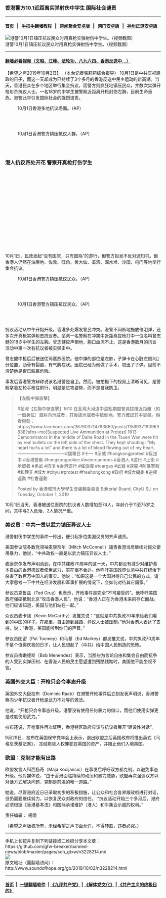### 香港警方10.1近距离实弹射伤中学生 国际社会谴责
------------------------

#### [首页](https://github.com/gfw-breaker/banned-news/blob/master/README.md) &nbsp;&nbsp;|&nbsp;&nbsp; [手把手翻墙教程](https://github.com/gfw-breaker/guides/wiki) &nbsp;&nbsp;|&nbsp;&nbsp; [禁闻聚合安卓版](https://github.com/gfw-breaker/bn-android) &nbsp;&nbsp;|&nbsp;&nbsp; [网门安卓版](https://github.com/oGate2/oGate) &nbsp;&nbsp;|&nbsp;&nbsp; [神州正道安卓版](https://github.com/SzzdOgate/update) 



<div class="zhidingtu">
 <div class="ar-wrap-3x2">
  <img alt="港警10月1日镇压抗议民众时用真枪实弹射伤中学生。（视频截图）" class="ar-wrap-inside-fill" src="http://img.soundofhope.org/2019/10/10.02-3-600x401.png"/>
 </div>
 <div class="caption">
  港警10月1日镇压抗议民众时用真枪实弹射伤中学生。（视频截图）
 </div>
</div>
<hr/>


#### [翻墙必看视频（文昭、江峰、法轮功、八九六四、香港反送中...）](https://github.com/gfw-breaker/banned-news/blob/master/pages/links.md)

<div class="content">
 <p>
  <span class="content-info-date">
   【希望之声2019年10月2日】
  </span>
  <span class="content-info-type">
   （本台记者張莉莉综合报导）
  </span>
  10月1日是中共庆祝建政的日子，而这一天却成为已持续了3个多月的香港反送中民主运动的新高潮。当天，香港民众在多个地区举行集会抗议，而警方则疯狂地镇压民众，并数次实弹开枪射杀抗议人士。一名18岁的中学生被警察近距离开枪射伤左胸，目前生命垂危。港警此举引发国际社会的强烈谴责。
 </p>
 <figure class="wp-caption alignnone img-width-m" id="attachment_3228385">
  <img alt="" class="wp-image-3228385 size-medium" src="http://img.soundofhope.org/2019/10/10.02-5-600x400.jpeg" srcset="http://img.soundofhope.org/2019/10/10.02-5-600x400.jpeg 600w, http://img.soundofhope.org/2019/10/10.02-5-768x511.jpeg 768w, http://img.soundofhope.org/2019/10/10.02-5-180x120.jpeg 180w, http://img.soundofhope.org/2019/10/10.02-5-366x244.jpeg 366w, http://img.soundofhope.org/2019/10/10.02-5.jpeg 1000w">
   <br/><figcaption class="wp-caption-text">
    10月1日香港多地抗议场面。（AP）
   </figcaption><br/>
  </img>
 </figure><br/>
 <figure class="wp-caption alignnone img-width-m" id="attachment_3228381">
  <img alt="" class="wp-image-3228381 size-medium" src="http://img.soundofhope.org/2019/10/10.02-7-600x400.jpeg" srcset="http://img.soundofhope.org/2019/10/10.02-7-600x400.jpeg 600w, http://img.soundofhope.org/2019/10/10.02-7-768x511.jpeg 768w, http://img.soundofhope.org/2019/10/10.02-7-180x120.jpeg 180w, http://img.soundofhope.org/2019/10/10.02-7-366x244.jpeg 366w, http://img.soundofhope.org/2019/10/10.02-7.jpeg 1000w">
   <br/><figcaption class="wp-caption-text">
    10月1日香港警方镇压抗议人群。（AP）
   </figcaption><br/>
  </img>
 </figure><br/>
 <h3>
  <strong>
   港人抗议四处开花 警察开真枪打伤学生
  </strong>
 </h3>
 <div class="widget ad-300x250 ad-ecf">
  <!-- ZW30 Post Embed 300x250 1 -->
  <ins class="adsbygoogle" data-ad-client="ca-pub-1519518652909441" data-ad-slot="9768754376" style="display:inline-block;width:300px;height:250px">
  </ins>
 </div>
 <p>
  10月1日，民政发起“没有国庆，只有国殇”的游行，但警方拒发不反对通知书。但香港人仍然在油麻地、佐敦、旺角、黄大仙、荃湾、深水埗、沙田、屯门等地举行集会抗议。
 </p>
 <figure class="wp-caption alignnone img-width-m" id="attachment_3228379">
  <img alt="" class="wp-image-3228379 size-medium" src="http://img.soundofhope.org/2019/10/10.02-8-600x418.jpeg" srcset="http://img.soundofhope.org/2019/10/10.02-8-600x418.jpeg 600w, http://img.soundofhope.org/2019/10/10.02-8-768x535.jpeg 768w, http://img.soundofhope.org/2019/10/10.02-8-180x125.jpeg 180w, http://img.soundofhope.org/2019/10/10.02-8-366x255.jpeg 366w, http://img.soundofhope.org/2019/10/10.02-8.jpeg 1000w">
   <br/><figcaption class="wp-caption-text">
    10月1日香港警方镇压抗议民众。（AP）
   </figcaption><br/>
  </img>
 </figure><br/>
 <figure class="wp-caption alignnone img-width-m" id="attachment_3228383">
  <img alt="" class="wp-image-3228383 size-medium" src="http://img.soundofhope.org/2019/10/10.02-6-600x400.jpeg" srcset="http://img.soundofhope.org/2019/10/10.02-6-600x400.jpeg 600w, http://img.soundofhope.org/2019/10/10.02-6-768x511.jpeg 768w, http://img.soundofhope.org/2019/10/10.02-6-180x120.jpeg 180w, http://img.soundofhope.org/2019/10/10.02-6-366x244.jpeg 366w, http://img.soundofhope.org/2019/10/10.02-6.jpeg 1000w"/>
  <br/><figcaption class="wp-caption-text">
   10月1日香港警方镇压抗议民众。（AP）
  </figcaption><br/>
 </figure><br/>
 <p>
  抗议活动从中午开始升级，香港多处爆发警民冲突。港警不间断地施放催泪弹，还多次开真枪实弹射击抗议者。荃湾一名警察在冲突中近距离拔枪打中一位名叫曾志健的18岁中学生的左胸。曾志健应声倒地，胸口血流不止。这是香港数月的抗议活动中第一次有抗议者被实弹击中。
 </p>
 <p>
  曾志健中枪后后被送往玛嘉烈医院。他中弹的部位是左肺，子弹卡在心脏左侧3公分位置，肋骨有裂痕，有气胸症状。医院已经为他做了手术，取出了子弹。目前不清楚他是否已脱离危险。
 </p>
 <p>
  事发后香港警方辩称说该名港警是自卫。然而，被拍摄下的视频上清晰可见，是警察拿着左轮手枪往前行，明显是进攻姿势，而不是自我防卫。
 </p>
 <div id="fb-root">
 </div>
 <p>
 </p>
 <div class="fb-video" data-href="https://www.facebook.com/cityusuedb/videos/731753943914187/" data-width="750">
  <blockquote cite="https://www.facebook.com/cityusuedb/videos/731753943914187/" class="fb-xfbml-parse-ignore">
   <p>
    <span href="https://www.facebook.com/cityusuedb/videos/731753943914187/">
     【左胸中彈直擊】
    </span>
   </p>
   <p>
    #荃灣【左胸中彈直擊】1610 在荃灣大河道中混亂期間警員拔槍近距離（約一個身位）直射向示威者，其後該示威者中槍倒地。警方確認其中實彈。傷者傷勢：https://www.facebook.com/387603714763860/posts/1158937190963838?sfns=mo[Suspected Live Ammunition at Protest] 1613 Demonstrators In the middle of Dahe Road in the Tsuen Wan were hit by real bullets on the left side of the chest. They kept shouting: "My heart hurts a lot" and there is a lot of blood flowing out of my heart.———————————#國殤日 #十一 #示威 #hongkongprotest #反送中 #香港警察 #hongkongpolice #watercannons #香港人 #遊行 #上街 #示威者 #勇武 #抗爭 #香港遊行 #催淚彈 #teargas #武器 #速龍 #防暴警察 #和理非 #城大 #cityu #protest #freehongkong #政府 #城大編委 #逆權運動 #社會運動
   </p>
   <p>
    Posted by
    <span href="https://www.facebook.com/cityusuedb/">
     香港城市大學學生會編輯委員會 Editorial Board, CityU SU
    </span>
    on Tuesday, October 1, 2019
   </p>
  </blockquote>
 </div>
 <div>
 </div>
 <p>
  10月1日当天，香港被送往医院的抗议者人数增加至74人，年龄介于11至75岁之间，其中与2人危殆、2人情况严重。
 </p>
 <h3>
  <strong>
   美议员：中共一贯以武力镇压异议人士
  </strong>
 </h3>
 <p>
  港警射伤中学生的事件一传出，便引起多位美国议员的齐声谴责。
 </p>
 <p>
  美国参议院多数党领袖麦康奈尔（Mitch McConnell）谴责香港当局继续对民众使用暴力，他说，“中共政权一直是以武力镇压异议人士。”
 </p>
 <p>
  麦康奈尔发布声明谈到，在中共建政70周年的这一天，中共都没有减少对维护基本自由的香港抗议者使用武力，实在很不合适。他呼吁美国政界认清中共在统治下杀害了数百万中国人的事实。他说：“如果这是一个大国对待自己公民的方式，请大家思考一下中共在经济发展和军事扩展的情况下，会如何对待其它国家。”
 </p>
 <p>
  参议员克鲁兹（Ted Cruz）也表示，开枪事件是完全“不可接受的”。他呼吁美国政府强硬抵制北京“攻击香港人民”。他说：“香港人正在为香港未来的存亡而战。他们应该知道，美国与他们站在一起。”
 </p>
 <p>
  众议员麦卡锡（Kevin McCarthy）发推文说：“这就是中共执政70年来给我们看到的中国的样子。在那里，自由遭到践踏，异议人士被压制。”他对香港人表达了支持，说：“香港，美国能听到你们的声音。”
 </p>
 <p>
  参议员图密（Pat Toomey）和马基（Ed Markey）都发推文说，中共执政70周年不是个值得庆祝的日子，让人民想起了（中共）给中国人民制造的恐怖。
 </p>
 <p>
  参议员梅嫩德斯（Bob Menendez）表示，当那些为言论自由和集会自由而抗争的人受到实弹压制、在香港人民的民主愿望遭到残酷践踏时，美国绝不能坐视不管。
 </p>
 <h3>
  <strong>
   英国外交大臣：开枪只会令事态升级
  </strong>
 </h3>
 <p>
  英国外交大臣拉布（Dominic Raab）在港警开枪事件后立刻发表声明说，香港警察向少年抗议者开枪是武力不对等的做法。
 </p>
 <p>
  他说，“开枪只会令事态升级。港警没有使用任何暴力的借口，而他们使用实弹更是过度使用武力。”
 </p>
 <p>
  拉布还说，开枪事件再次证明，香港特区政府应该与抗议者展开“建设性对话”。
 </p>
 <p>
  9月29日，拉布在英国保守党年会上表示，退出欧盟之后英国政府将推出英式《马格尼茨基法案》， 冻结那些人权罪犯在英国的资产，并阻止他们入境英国。
 </p>
 <h3>
  <strong>
   欧盟：克制才能有出路
  </strong>
 </h3>
 <p>
  欧盟发言人科西扬奇（Maja Kocijancic）在事发后呼吁双方都克制，以避免事态升级。他对媒体说，“由于香港面临持续的动荡和暴力威胁，欧盟再次强调双方以对话方式解决问题，克制是前进的唯一道路。”
 </p>
 <p>
  她说，尽管港府近日已采取初步的积极措施，让公众和社会各界跟政府进行对话，但仍需要继续努力，以恢复民众对政府的信任。 “抗议活动开始三个多月后，港府必须根据《香港基本法》和国际承诺维护（港人）和平集会示威的权利。”
 </p>
 <div class="content-info-btm">
  <p class="content-info-zerenbianji">
   <span class="content-info-title">
    责任编辑：
   </span>
   <span class="content-info-content">
    楊曉
   </span>
  </p>
  <p class="content-info-refernote">
   （希望之声版权所有，未经希望之声书面允许，不得转载，违者必究。）
  </p>
 </div>
</div>

<hr/>
手机上长按并复制下列链接或二维码分享本文章：<br/>
https://github.com/gfw-breaker/banned-news/blob/master/pages/soh_gtxw/n3228214.md <br/>
<a href='https://github.com/gfw-breaker/banned-news/blob/master/pages/soh_gtxw/n3228214.md'><img src='https://github.com/gfw-breaker/banned-news/blob/master/pages/soh_gtxw/n3228214.md.png'/></a> <br/>
原文地址（需翻墙访问）：http://www.soundofhope.org/gb/2019/10/02/n3228214.html


------------------------
#### [首页](https://github.com/gfw-breaker/banned-news/blob/master/README.md) &nbsp;|&nbsp; [一键翻墙软件](https://github.com/gfw-breaker/nogfw/blob/master/README.md) &nbsp;| [《九评共产党》](https://github.com/gfw-breaker/9ping.md/blob/master/README.md#九评之一评共产党是什么) | [《解体党文化》](https://github.com/gfw-breaker/jtdwh.md/blob/master/README.md) | [《共产主义的终极目的》](https://github.com/gfw-breaker/gczydzjmd.md/blob/master/README.md)


<img src='http://gfw-breaker.win/banned-news/pages/soh_gtxw/n3228214.md' width='0px' height='0px'/>